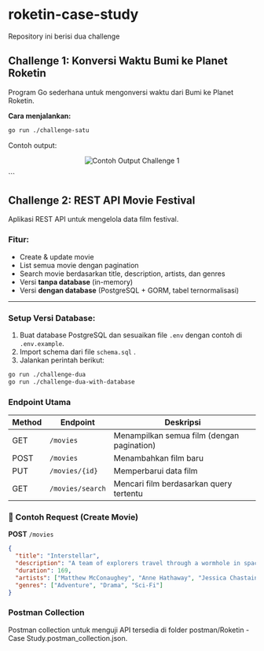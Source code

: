 # roketin-case-study

Repository ini berisi dua challenge

## Challenge 1: Konversi Waktu Bumi ke Planet Roketin
Program Go sederhana untuk mengonversi waktu dari Bumi ke Planet Roketin.

**Cara menjalankan:**
```bash
go run ./challenge-satu
```

Contoh output:
<p align="center"> <img src="https://github.com/user-attachments/assets/73bb771e-7212-4284-8d5e-1a59ec06318d" alt="Contoh Output Challenge 1" style="max-width: 100%; height: auto;"> </p> ```

## Challenge 2: REST API Movie Festival

Aplikasi REST API untuk mengelola data film festival.

### Fitur:
- Create & update movie
- List semua movie dengan pagination
- Search movie berdasarkan title, description, artists, dan genres
- Versi **tanpa database** (in-memory)
- Versi **dengan database** (PostgreSQL + GORM, tabel ternormalisasi)

---

### Setup Versi Database:
1. Buat database PostgreSQL dan sesuaikan file `.env` dengan contoh di `.env.example`.
2. Import schema dari file `schema.sql` .
3. Jalankan perintah berikut:
```bash
go run ./challenge-dua
go run ./challenge-dua-with-database
```

### Endpoint Utama

| Method | Endpoint         | Deskripsi                                   |
|--------|------------------|---------------------------------------------|
| GET    | `/movies`        | Menampilkan semua film (dengan pagination)  |
| POST   | `/movies`        | Menambahkan film baru                       |
| PUT    | `/movies/{id}`   | Memperbarui data film                       |
| GET    | `/movies/search` | Mencari film berdasarkan query tertentu     |

### 📌 Contoh Request (Create Movie)

**POST** `/movies`
```json
{
  "title": "Interstellar",
  "description": "A team of explorers travel through a wormhole in space in an attempt to ensure humanity's survival.",
  "duration": 169,
  "artists": ["Matthew McConaughey", "Anne Hathaway", "Jessica Chastain", "Michael Caine"],
  "genres": ["Adventure", "Drama", "Sci-Fi"]
}
```

### Postman Collection
Postman collection untuk menguji API tersedia di folder postman/Roketin - Case Study.postman_collection.json.
